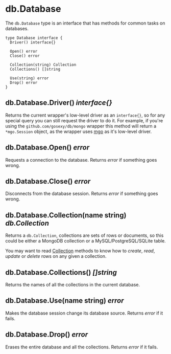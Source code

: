 # db.Database

The ``db.Database`` type is an interface that has methods for common tasks on databases.

    type Database interface {
      Driver() interface{}

      Open() error
      Close() error

      Collection(string) Collection
      Collections() []string

      Use(string) error
      Drop() error
    }

## db.Database.Driver() *interface{}*

Returns the current wrapper's low-level driver as an ``interface{}``, so for any special query you can still request the driver
to do it. For example, if you're using the ``github.com/gosexy/db/mongo`` wrapper this method will return a
``*mgo.Session`` object, as the wrapper uses [mgo](http://labix.org/mgo) as it's low-level driver.

## db.Database.Open() *error*

Requests a connection to the database. Returns *error* if something goes wrong.

## db.Database.Close() *error*

Disconnects from the database session. Returns *error* if something goes wrong.

## db.Database.Collection(name string) *db.Collection*

Returns a ``db.Collection``, collections are sets of rows or documents, so this could be either a MongoDB collection or a
MySQL/PostgreSQL/SQLite table.

You may want to read [Collection](/db/collection) methods to know how to *create*, *read*, *update* or *delete* rows on
any given a collection.

## db.Database.Collections() *[]string*

Returns the names of all the collections in the current database.

## db.Database.Use(name string) *error*

Makes the database session change its database source. Returns *error* if it fails.

## db.Database.Drop() *error*

Erases the entire database and all the collections. Returns *error* if it fails.

